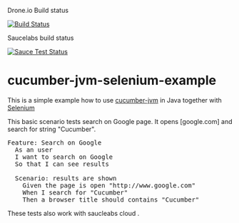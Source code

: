 Drone.io Build status

[![Build Status](https://drone.io/github.com/akash1233/cucumber-jvm-selenium-example/status.png)](https://drone.io/github.com/akash1233/cucumber-jvm-selenium-example/latest)

Saucelabs build status 

[![Sauce Test Status](https://saucelabs.com/browser-matrix/dharmendrasingh.svg)](https://saucelabs.com/u/dharmendrasingh)

cucumber-jvm-selenium-example
================

This is a simple example how to use [cucumber-jvm](https://github.com/cucumber/cucumber-jvm) in Java
together with [Selenium](http://seleniumhq.org/)

This basic scenario tests search on Google page. It opens [google.com] and search for string "Cucumber".

<pre>
Feature: Search on Google
  As an user
  I want to search on Google
  So that I can see results

  Scenario: results are shown
    Given the page is open "http://www.google.com"
    When I search for "Cucumber"
    Then a browser title should contains "Cucumber"
</pre>
These tests also work with saucleabs cloud .
